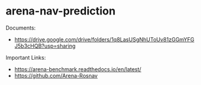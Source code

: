 # arena-nav-prediction

Documents:
- https://drive.google.com/drive/folders/1q8LasUSgNhUToUv81zGGmYFGJ5b3cHQB?usp=sharing

Important Links:
- https://arena-benchmark.readthedocs.io/en/latest/
- https://github.com/Arena-Rosnav

